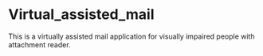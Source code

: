 # Virtual_assisted_mail
   This is a virtually assisted mail application for visually impaired people with attachment reader.

